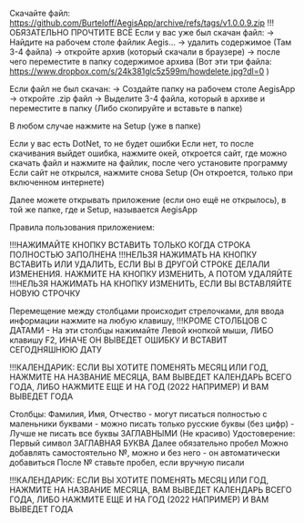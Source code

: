 Скачайте файл: https://github.com/Burteloff/AegisApp/archive/refs/tags/v1.0.0.9.zip
!!! ОБЯЗАТЕЛЬНО ПРОЧТИТЕ ВСЁ
Если у вас уже был скачан файл:
-> Найдите на рабочем столе файлик Aegis...
-> удалить содержимое (Там 3-4 файла)
-> откройте архив (который скачали в браузере)
-> после чего переместите в папку содержимое архива (Вот эти три файла: https://www.dropbox.com/s/24k381glc5z599m/howdelete.jpg?dl=0 )

Если файл не был скачан:
-> Создайте папку на рабочем столе AegisApp
-> откройте .zip файл
-> Выделите 3-4 файла, который в архиве и переместите в папку (Либо скопируйте и вставьте в папке)

В любом случае нажмите на Setup (уже в папке)

Если у вас есть DotNet, то не будет ошибки
Если нет, то после скачивания выйдет ошибка, нажмите окей, откроется сайт, где можно скачать файл и нажмите на файлик, после чего установите программу
Если сайт не открылся, нажмите снова Setup (Он откроется, только при включенном интернете)

Далее можете открывать приложение (если оно ещё не открылось), в той же папке, где и Setup, называется AegisApp

Правила пользования приложением:

!!!НАЖИМАЙТЕ КНОПКУ ВСТАВИТЬ ТОЛЬКО КОГДА СТРОКА ПОЛНОСТЬЮ ЗАПОЛНЕНА
!!!НЕЛЬЗЯ НАЖИМАТЬ НА КНОПКУ ВСТАВИТЬ ИЛИ УДАЛИТЬ, ЕСЛИ ВЫ В ДРУГОЙ СТРОКЕ ДЕЛАЛИ ИЗМЕНЕНИЯ. НАЖМИТЕ НА КНОПКУ ИЗМЕНИТЬ, А ПОТОМ УДАЛЯЙТЕ
!!!НЕЛЬЗЯ НАЖИМАТЬ НА КНОПКУ ИЗМЕНИТЬ, ЕСЛИ ВЫ ВСТАВЛЯЙТЕ НОВУЮ СТРОЧКУ


Перемещение между столбцами происходит стрелочками, для ввода информации нажмите на любую клавишу, !!!КРОМЕ СТОЛБЦОВ С ДАТАМИ - На эти столбцы нажимайте Левой кнопкой мыши, ЛИБО клавишу F2, ИНАЧЕ ОН ВЫВЕДЕТ ОШИБКУ И ВСТАВИТ СЕГОДНЯШНЮЮ ДАТУ

   !!!КАЛЕНДАРИК: ЕСЛИ ВЫ ХОТИТЕ ПОМЕНЯТЬ МЕСЯЦ ИЛИ ГОД, НАЖМИТЕ НА НАЗВАНИЕ МЕСЯЦА, ВАМ ВЫВЕДЕТ КАЛЕНДАРЬ ВСЕГО ГОДА, ЛИБО НАЖМИТЕ ЕЩЕ И НА ГОД (2022 НАПРИМЕР) И ВАМ ВЫВЕДЕТ ГОДА

Столбцы: Фамилия, Имя, Отчество - могут писаться полностью с маленьники буквами
                                - можно писать только русские буквы (без цифр)
                                - Лучше не писать все буквы ЗАГЛАВНЫМИ (Не красиво)
         Удостоверение: Первый символ ЗАГЛАВНАЯ БУКВА
                        Далее обязательно пробел
                        Можно добавлять самостоятельно №, можно и без него - он автоматически добавиться
                        После № ставьте пробел, если вручную писали
                        
   !!!КАЛЕНДАРИК: ЕСЛИ ВЫ ХОТИТЕ ПОМЕНЯТЬ МЕСЯЦ ИЛИ ГОД, НАЖМИТЕ НА НАЗВАНИЕ МЕСЯЦА, ВАМ ВЫВЕДЕТ КАЛЕНДАРЬ ВСЕГО ГОДА, ЛИБО НАЖМИТЕ ЕЩЕ И НА ГОД (2022 НАПРИМЕР) И ВАМ ВЫВЕДЕТ ГОДА
                                
